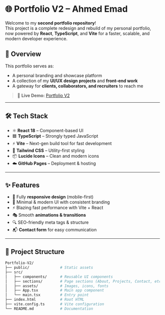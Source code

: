 # 🌐 Portfolio V2 – Ahmed Emad

Welcome to my **second portfolio repository**!  
This project is a complete redesign and rebuild of my personal portfolio, now powered by **React**, **TypeScript**, and **Vite** for a faster, scalable, and modern developer experience.

## 📌 Overview

This portfolio serves as:
- A personal branding and showcase platform  
- A collection of my **UI/UX design projects** and **front-end work**  
- A gateway for **clients, collaborators, and recruiters** to reach me  

> 🚀 **Live Demo:** [Portfolio V2](https://ahmed5emad.github.io/Portfolio-V2)  

---

## 🛠️ Tech Stack

- ⚛️ **React 18** – Component-based UI  
- 🟦 **TypeScript** – Strongly typed JavaScript  
- ⚡ **Vite** – Next-gen build tool for fast development  
- 🎨 **Tailwind CSS** – Utility-first styling   
- 📦 **Lucide Icons** – Clean and modern icons  
- ☁️ **GitHub Pages** – Deployment & hosting  

---

## ✨ Features

- 📱 Fully **responsive design** (mobile-first)  
- 🎨 Minimal & modern UI with consistent branding  
- ⚡ Blazing fast performance with Vite + React   
- 🎭 Smooth **animations & transitions**
- 🔍 SEO-friendly meta tags & structure  
- 📬 **Contact form** for easy communication  

---

## 📂 Project Structure

```bash
Portfolio-V2/
├── public/              # Static assets
├── src/
│   ├── components/      # Reusable UI components
│   ├── sections/        # Page sections (About, Projects, Contact, etc.)
│   ├── assets/          # Images, icons, fonts
│   ├── App.tsx          # Main app component
│   └── main.tsx         # Entry point
├── index.html           # Root HTML
├── vite.config.ts       # Vite configuration
└── README.md            # Documentation
